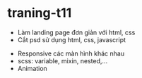 # traning-t11
- Làm landing page đơn giản với html, css
- Cắt psd sử dụng html, css, javascript
 + Responsive các màn hình khác nhau
 + scss: variable, mixin, nested,...
 + Animation
